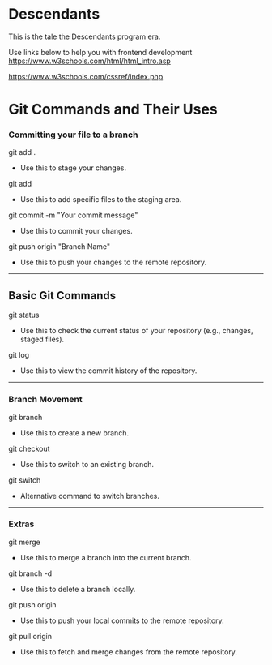 # Descendants

This is the tale the Descendants program era.

Use links below to help you with frontend development
https://www.w3schools.com/html/html_intro.asp

https://www.w3schools.com/cssref/index.php

# Git Commands and Their Uses

### Committing your file to a branch

git add .

- Use this to stage your changes.

git add <file-name>

- Use this to add specific files to the staging area.

git commit -m "Your commit message"

- Use this to commit your changes.

git push origin "Branch Name"

- Use this to push your changes to the remote repository.

---

## Basic Git Commands

git status

- Use this to check the current status of your repository (e.g., changes, staged files).

git log

- Use this to view the commit history of the repository.

---

### Branch Movement

git branch <branch-name>

- Use this to create a new branch.

git checkout <branch-name>

- Use this to switch to an existing branch.

git switch <branch-name>

- Alternative command to switch branches.

---

### Extras

git merge <branch-name>

- Use this to merge a branch into the current branch.

git branch -d <branch-name>

- Use this to delete a branch locally.

git push origin <branch-name>

- Use this to push your local commits to the remote repository.

git pull origin <branch-name>

- Use this to fetch and merge changes from the remote repository.
